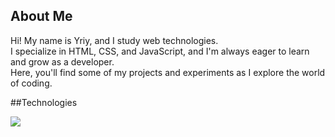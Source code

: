## About Me
Hi! My name is Yriy, and I study web technologies.  
I specialize in HTML, CSS, and JavaScript, and I'm always eager to learn and grow as a developer.  
Here, you'll find some of my projects and experiments as I explore the world of coding.

##Technologies

<img src="https://img.shields.io/badge/HTML5-black?style=for-the-badge&logo=HTML%&logoColor=white"/>

